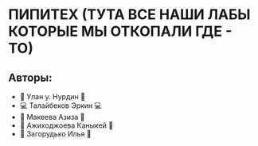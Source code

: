 # ПИПИТЕХ (ТУТА ВСЕ НАШИ ЛАБЫ КОТОРЫЕ МЫ ОТКОПАЛИ ГДЕ - ТО)
## Авторы:
- :blue_heart: Улан у. Нурдин :blue_heart:
- :computer: Талайбеков Эркин :computer:
- :bikini: Макеева Азиза :bikini:
- :dizzy: Ажиходжоева Каныкей :dizzy:
- :underage: Загорудько Илья :underage: